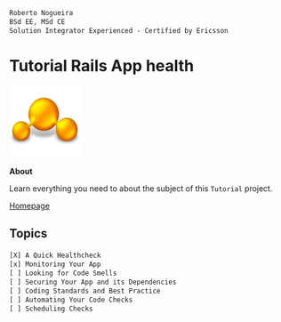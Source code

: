 ```
Roberto Nogueira  
BSd EE, MSd CE
Solution Integrator Experienced - Certified by Ericsson
```
# Tutorial Rails App health

![tutorial image](images/tutorial.png)

**About**

Learn everything you need to about the subject of this `Tutorial` project.

[Homepage](https://tutorial.com)

## Topics
```
[X] A Quick Healthcheck
[x] Monitoring Your App
[ ] Looking for Code Smells
[ ] Securing Your App and its Dependencies
[ ] Coding Standards and Best Practice
[ ] Automating Your Code Checks
[ ] Scheduling Checks
```
